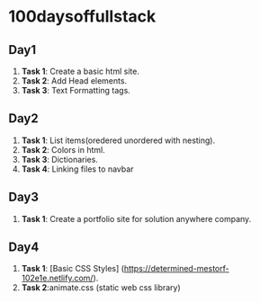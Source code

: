 # 100daysoffullstack

## Day1
1. **Task 1**: Create a basic html site.
2. **Task 2**: Add Head elements.
3. **Task 3**: Text Formatting tags.

## Day2
1. **Task 1**: List items(oredered unordered with nesting).
2. **Task 2**: Colors in html.
3. **Task 3**: Dictionaries.
4. **Task 4**: Linking files to navbar

## Day3
1. **Task 1**: Create a portfolio site for solution anywhere company.

## Day4
1. **Task 1**: [Basic CSS Styles] (https://determined-mestorf-102e1e.netlify.com/).
2. **Task 2**:animate.css (static web css library)